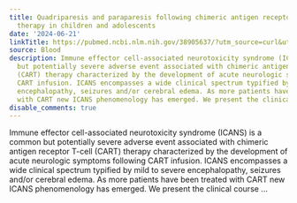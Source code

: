 ```yaml
---
title: Quadriparesis and paraparesis following chimeric antigen receptor T-cell (CART)
  therapy in children and adolescents
date: '2024-06-21'
linkTitle: https://pubmed.ncbi.nlm.nih.gov/38905637/?utm_source=curl&utm_medium=rss&utm_campaign=journals&utm_content=7603509&fc=None&ff=20240622182853&v=2.18.0.post9+e462414
source: Blood
description: Immune effector cell-associated neurotoxicity syndrome (ICANS) is a common
  but potentially severe adverse event associated with chimeric antigen receptor T-cell
  (CART) therapy characterized by the development of acute neurologic symptoms following
  CART infusion. ICANS encompasses a wide clinical spectrum typified by mild to severe
  encephalopathy, seizures and/or cerebral edema. As more patients have been treated
  with CART new ICANS phenomenology has emerged. We present the clinical course ...
disable_comments: true
---
```

Immune effector cell-associated neurotoxicity syndrome (ICANS) is a common but potentially severe adverse event associated with chimeric antigen receptor T-cell (CART) therapy characterized by the development of acute neurologic symptoms following CART infusion. ICANS encompasses a wide clinical spectrum typified by mild to severe encephalopathy, seizures and/or cerebral edema. As more patients have been treated with CART new ICANS phenomenology has emerged. We present the clinical course ...